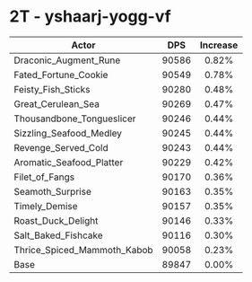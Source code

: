 # 2T - yshaarj-yogg-vf
| Actor | DPS | Increase |
|---|:---:|:---:|
|Draconic_Augment_Rune|90586|0.82%|
|Fated_Fortune_Cookie|90549|0.78%|
|Feisty_Fish_Sticks|90280|0.48%|
|Great_Cerulean_Sea|90269|0.47%|
|Thousandbone_Tongueslicer|90246|0.44%|
|Sizzling_Seafood_Medley|90245|0.44%|
|Revenge_Served_Cold|90243|0.44%|
|Aromatic_Seafood_Platter|90229|0.42%|
|Filet_of_Fangs|90170|0.36%|
|Seamoth_Surprise|90163|0.35%|
|Timely_Demise|90157|0.35%|
|Roast_Duck_Delight|90146|0.33%|
|Salt_Baked_Fishcake|90116|0.30%|
|Thrice_Spiced_Mammoth_Kabob|90058|0.23%|
|Base|89847|0.00%|
